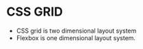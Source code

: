 # CSS GRID

* CSS grid is two dimensional layout system
* Flexbox is one dimensional layout system.
